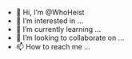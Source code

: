 - 👋 Hi, I’m @WhoHeist
- 👀 I’m interested in ...
- 🌱 I’m currently learning ...
- 💞️ I’m looking to collaborate on ...
- 📫 How to reach me ...

<!---
WhoHeist/WhoHeist is a ✨ special ✨ repository because its `README.md` (this file) appears on your GitHub profile.
You can click the Preview link to take a look at your changes.
--->
